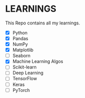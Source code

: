 # LEARNINGS
This Repo contains all my learnings.
- [X] Python
- [X] Pandas
- [X] NumPy
- [X] Matplotlib
- [ ] Seaborn
- [X] Machine Learning Algos
- [ ] Scikit-learn
- [ ] Deep Learning
- [ ] TensorFlow
- [ ] Keras
- [ ] PyTorch
